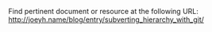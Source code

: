 Find pertinent document or resource at the following URL:
http://joeyh.name/blog/entry/subverting_hierarchy_with_git/

